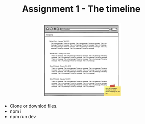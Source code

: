 <h1 align="center">Assignment 1 - The timeline</h1>
<p  align="center">
<img src="./public/images/screen.png" alt="pelus" width="50%" height="50%" align="center" style="margin:10px">
</p>

- Clone or downlod files.
- npm i
- npm run dev

